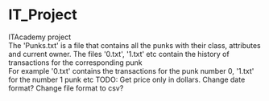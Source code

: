 # IT_Project
ITAcademy project  
The 'Punks.txt' is a file that contains all the punks with their class, attributes and current owner.
The files '0.txt', '1.txt' etc contain the history of transactions for the corresponding punk  
For example '0.txt' contains the transactions for the punk number 0, '1.txt' for the number 1 punk etc
TODO: Get price only in dollars. Change date format? Change file format to csv?
